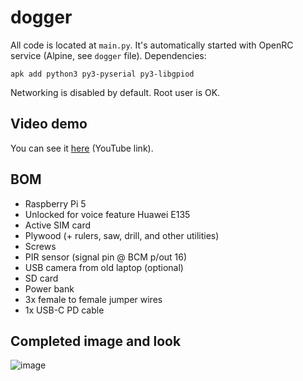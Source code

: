 # dogger
All code is located at `main.py`. It's automatically started with OpenRC service (Alpine, see `dogger` file). Dependencies:
```
apk add python3 py3-pyserial py3-libgpiod
```
Networking is disabled by default. Root user is OK.
## Video demo
You can see it [here](https://youtube.com/shorts/Xsf_U18heFE) (YouTube link).
## BOM
- Raspberry Pi 5
- Unlocked for voice feature Huawei E135
- Active SIM card
- Plywood (+ rulers, saw, drill, and other utilities)
- Screws
- PIR sensor (signal pin @ BCM p/out 16)
- USB camera from old laptop (optional)
- SD card
- Power bank
- 3x female to female jumper wires
- 1x USB-C PD cable
## Completed image and look
![image](https://github.com/user-attachments/assets/e27afeb9-9681-4d04-b731-2e9472111bb0)

